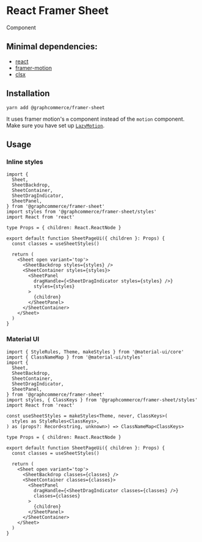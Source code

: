 # React Framer Sheet

Component

## Minimal dependencies:

- [react](https://reactjs.org/)
- [framer-motion](https://www.framer.com/motion/)
- [clsx](https://github.com/lukeed/clsx/blob/master/src/index.js)

## Installation

`yarn add @graphcommerce/framer-sheet`

It uses framer motion's `m` component instead of the `motion` component. Make
sure you have set up
[`LazyMotion`](https://www.framer.com/api/motion/lazy-motion/).

## Usage

### Inline styles

```tsx
import {
  Sheet,
  SheetBackdrop,
  SheetContainer,
  SheetDragIndicator,
  SheetPanel,
} from '@graphcommerce/framer-sheet'
import styles from '@graphcommerce/framer-sheet/styles'
import React from 'react'

type Props = { children: React.ReactNode }

export default function SheetPageUi({ children }: Props) {
  const classes = useSheetStyles()

  return (
    <Sheet open variant='top'>
      <SheetBackdrop styles={styles} />
      <SheetContainer styles={styles}>
        <SheetPanel
          dragHandle={<SheetDragIndicator styles={styles} />}
          styles={styles}
        >
          {children}
        </SheetPanel>
      </SheetContainer>
    </Sheet>
  )
}
```

### Material UI

```tsx
import { StyleRules, Theme, makeStyles } from '@material-ui/core'
import { ClassNameMap } from '@material-ui/styles'
import {
  Sheet,
  SheetBackdrop,
  SheetContainer,
  SheetDragIndicator,
  SheetPanel,
} from '@graphcommerce/framer-sheet'
import styles, { ClassKeys } from '@graphcommerce/framer-sheet/styles'
import React from 'react'

const useSheetStyles = makeStyles<Theme, never, ClassKeys>(
  styles as StyleRules<ClassKeys>,
) as (props?: Record<string, unknown>) => ClassNameMap<ClassKeys>

type Props = { children: React.ReactNode }

export default function SheetPageUi({ children }: Props) {
  const classes = useSheetStyles()

  return (
    <Sheet open variant='top'>
      <SheetBackdrop classes={classes} />
      <SheetContainer classes={classes}>
        <SheetPanel
          dragHandle={<SheetDragIndicator classes={classes} />}
          classes={classes}
        >
          {children}
        </SheetPanel>
      </SheetContainer>
    </Sheet>
  )
}
```
